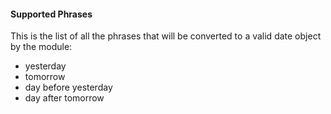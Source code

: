 #### Supported Phrases

This is the list of all the phrases that will be converted to a valid
date object by the module:

- yesterday
- tomorrow
- day before yesterday
- day after tomorrow
